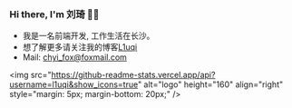 ### Hi there, I'm 刘琦 👋👋

- 我是一名前端开发, 工作生活在长沙。
- 想了解更多请关注我的博客[L1uqi](https://hello7cat.com/)
- Mail: chyi_fox@foxmail.com

<!-- - 🌱 I’m currently learning FE. -->


<img src="https://github-readme-stats.vercel.app/api?username=l1uqi&show_icons=true" alt="logo" height="160" align="right" style="margin: 5px; margin-bottom: 20px;"
/\>



<!--
**l1uqi/l1uqi** is a ✨ _special_ ✨ repository because its `README.md` (this file) appears on your GitHub profile.

Here are some ideas to get you started:

- 🔭 I’m currently working on ...
- 🌱 I’m currently learning ...
- 👯 I’m looking to collaborate on ...
- 🤔 I’m looking for help with ...
- 💬 Ask me about ...
- 📫 How to reach me: ...
- 😄 Pronouns: ...
- ⚡ Fun fact: ...
-->
